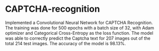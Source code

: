 # CAPTCHA-recognition
Implemented a Convolutional Neural Network for CAPTCHA Recognition. The training was done for 500 epochs with a batch size of 32, with Adam optimizer and Categorical Cross-Entropy as the loss function. The model was able to correctly predict the Captcha text for 207 images out of the total 214 test images. The accuracy of the model is 98.13%.
